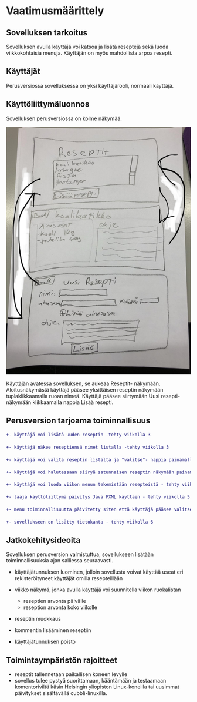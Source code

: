  # Vaatimusmäärittely

## Sovelluksen tarkoitus 

Sovelluksen avulla käyttäjä voi katsoa ja lisätä reseptejä sekä luoda viikkokohtaisia menuja. Käyttäjän on myös mahdollista arpoa resepti.

## Käyttäjät

Perusversiossa sovelluksessa on yksi käyttäjärooli, normaali käyttäjä.

## Käyttöliittymäluonnos 

Sovelluksen perusversiossa on kolme näkymää. 


<img src="https://github.com/Eddiejjay/ot-harjoitustyo/blob/master/ReseptiXApp/dokumentaatio/Kuvat/Kayttoliittyma.jpg">


Käyttäjän avatessa sovelluksen, se aukeaa Reseptit- näkymään. Aloitusnäkymästä käyttäjä pääsee yksittäisen reseptin näkymään tuplaklikkaamalla ruoan nimeä.
Käyttäjä pääsee siirtymään Uusi resepti- näkymään klikkaamalla nappia Lisää resepti.



## Perusversion tarjoama toiminnallisuus

```diff 
+- käyttäjä voi lisätä uuden reseptin -tehty viikolla 3

+- käyttäjä näkee reseptiensä nimet listalla -tehty viikolla 3

+- käyttäjä voi valita reseptin listalta ja "valitse"- nappia painamalla siirtyy yksittäisen reseptin näkymään - tehty viikolla 4

+- käyttäjä voi halutessaan siiryä satunnaisen reseptin näkymään painamalla "satunnainen"- nappia - tehty viikolla 4

+- käyttäjä voi luoda viikon menun tekemistään resepteistä - tehty viikolla 5

+- laaja käyttöliittymä päivitys Java FXML käyttäen - tehty viikolla 5 

+- menu toiminnallisuutta päivitetty siten että käyttäjä pääsee valitsemaan menun listalta ja katselemaan haluamaansa menuta - tehty viikolla 6

+- sovellukseen on lisätty tietokanta - tehty viikolla 6

```


## Jatkokehitysideoita 

Sovelluksen perusversion valmistuttua, sovellukseen lisätään toiminnallisuuksia ajan salliessa seuraavasti.
 
 - käyttäjätunnuksen luominen, jolloin sovellusta voivat käyttää useat
eri rekisteröityneet käyttäjät omilla resepteillään

- viikko näkymä, jonka avulla käyttäjä voi suunnitella viikon ruokalistan 
  - reseptien arvonta päivälle 
  - reseption arvonta koko viikolle 

- reseptin muokkaus 

- kommentin lisääminen reseptiin 

- käyttäjätunnuksen poisto 


## Toimintaympäristön rajoitteet
- reseptit tallennetaan paikallisen koneen levylle
- sovellus tulee pystyä suorittamaan, kääntämään ja testaamaan komentoriviltä
käsin Helsingin yliopiston Linux-koneilla tai uusimmat päivitykset
sisältävällä cubbli-linuxilla. 

